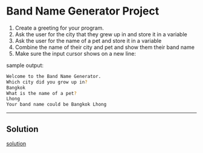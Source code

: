 # Band Name Generator Project
1. Create a greeting for your program.
2. Ask the user for the city that they grew up in and store it in a variable
3. Ask the user for the name of a pet and store it in a variable
4. Combine the name of their city and pet and show them their band name
5. Make sure the input cursor shows on a new line:

sample output:
```bash
Welcome to the Band Name Generator.
Which city did you grow up in?
Bangkok
What is the name of a pet?
Lhong
Your band name could be Bangkok Lhong
```

___
## Solution
[solution]()
